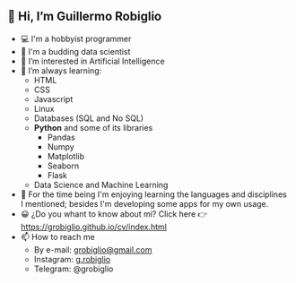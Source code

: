 👋 Hi, I’m **Guillermo Robiglio**
--
- 💻 I'm a hobbyist programmer
- 💾 I'm a budding data scientist
- 👀 I’m interested in Artificial Intelligence
- 🌱 I’m always learning:
  - HTML
  - CSS
  - Javascript
  - Linux
  - Databases (SQL and No SQL)
  - **Python** and some of its libraries
    - Pandas
    - Numpy
    - Matplotlib
    - Seaborn
    - Flask
  - Data Science and Machine Learning
- 💞️ For the time being I'm enjoying learning the languages and disciplines I mentioned; besides I'm developing some apps for my own usage. 
- 😀 ¿Do you whant to know about mi? Click here 👉 https://grobiglio.github.io/cv/index.html
- 📫 How to reach me
  - By e-mail: grobiglio@gmail.com
  - Instagram: [g.robiglio](https://www.instagram.com/g.robiglio/)
  - Telegram: @grobiglio

<!---
grobiglio/grobiglio is a ✨ special ✨ repository because its `README.md` (this file) appears on your GitHub profile.
You can click the Preview link to take a look at your changes.
--->
